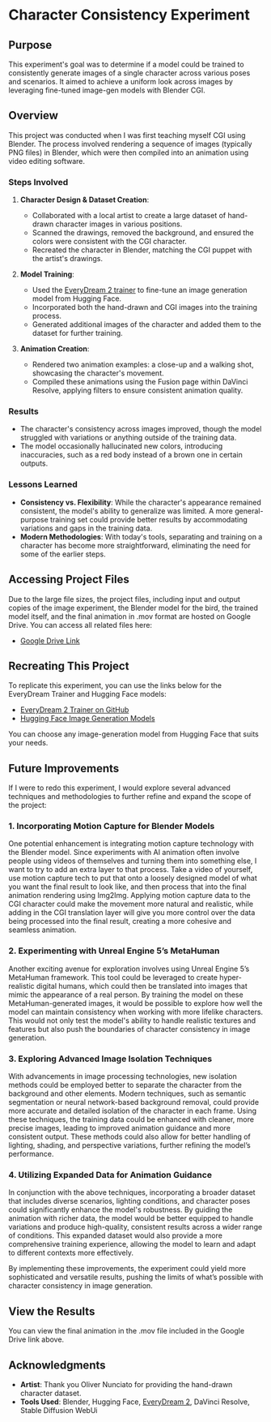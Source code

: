 # Character Consistency Experiment

## Purpose

This experiment's goal was to determine if a model could be trained to consistently generate images of a single character across various poses and scenarios. It aimed to achieve a uniform look across images by leveraging fine-tuned image-gen models with Blender CGI.

## Overview

This project was conducted when I was first teaching myself CGI using Blender. The process involved rendering a sequence of images (typically PNG files) in Blender, which were then compiled into an animation using video editing software.

### Steps Involved

1. **Character Design & Dataset Creation**:
    - Collaborated with a local artist to create a large dataset of hand-drawn character images in various positions.
    - Scanned the drawings, removed the background, and ensured the colors were consistent with the CGI character.
    - Recreated the character in Blender, matching the CGI puppet with the artist's drawings.

2. **Model Training**:
    - Used the [EveryDream 2 trainer](https://github.com/victorchall/EveryDream2trainer) to fine-tune an image generation model from Hugging Face.
    - Incorporated both the hand-drawn and CGI images into the training process.
    - Generated additional images of the character and added them to the dataset for further training.

3. **Animation Creation**:
    - Rendered two animation examples: a close-up and a walking shot, showcasing the character's movement.
    - Compiled these animations using the Fusion page within DaVinci Resolve, applying filters to ensure consistent animation quality.

### Results

- The character's consistency across images improved, though the model struggled with variations or anything outside of the training data.
- The model occasionally hallucinated new colors, introducing inaccuracies, such as a red body instead of a brown one in certain outputs.

### Lessons Learned

- **Consistency vs. Flexibility**: While the character's appearance remained consistent, the model's ability to generalize was limited. A more general-purpose training set could provide better results by accommodating variations and gaps in the training data.
- **Modern Methodologies**: With today's tools, separating and training on a character has become more straightforward, eliminating the need for some of the earlier steps.

## Accessing Project Files

Due to the large file sizes, the project files, including input and output copies of the image experiment, the Blender model for the bird, the trained model itself, and the final animation in .mov format are hosted on Google Drive. You can access all related files here:

- [Google Drive Link](https://drive.google.com/drive/folders/1bMEn9NmzAow0c91inD7OWla-HsNH06vA?usp=sharing)

## Recreating This Project

To replicate this experiment, you can use the links below for the EveryDream Trainer and Hugging Face models:

- [EveryDream 2 Trainer on GitHub](https://github.com/victorchall/EveryDream2trainer)
- [Hugging Face Image Generation Models](https://huggingface.co/models)

You can choose any image-generation model from Hugging Face that suits your needs.

## Future Improvements

If I were to redo this experiment, I would explore several advanced techniques and methodologies to further refine and expand the scope of the project:

### 1. **Incorporating Motion Capture for Blender Models**

One potential enhancement is integrating motion capture technology with the Blender model. Since experiments with AI animation often involve people using videos of themselves and turning them into something else, I want to try to add an extra layer to that process. Take a video of yourself, use motion capture tech to put that onto a loosely designed model of what you want the final result to look like, and then process that into the final animation rendering using Img2Img. Applying motion capture data to the CGI character could make the movement more natural and realistic, while adding in the CGI translation layer will give you more control over the data being processed into the final result, creating a more cohesive and seamless animation.

### 2. **Experimenting with Unreal Engine 5’s MetaHuman**

Another exciting avenue for exploration involves using Unreal Engine 5’s MetaHuman framework. This tool could be leveraged to create hyper-realistic digital humans, which could then be translated into images that mimic the appearance of a real person. By training the model on these MetaHuman-generated images, it would be possible to explore how well the model can maintain consistency when working with more lifelike characters. This would not only test the model's ability to handle realistic textures and features but also push the boundaries of character consistency in image generation.

### 3. **Exploring Advanced Image Isolation Techniques**

With advancements in image processing technologies, new isolation methods could be employed better to separate the character from the background and other elements. Modern techniques, such as semantic segmentation or neural network-based background removal, could provide more accurate and detailed isolation of the character in each frame. Using these techniques, the training data could be enhanced with cleaner, more precise images, leading to improved animation guidance and more consistent output. These methods could also allow for better handling of lighting, shading, and perspective variations, further refining the model’s performance.

### 4. **Utilizing Expanded Data for Animation Guidance**

In conjunction with the above techniques, incorporating a broader dataset that includes diverse scenarios, lighting conditions, and character poses could significantly enhance the model's robustness. By guiding the animation with richer data, the model would be better equipped to handle variations and produce high-quality, consistent results across a wider range of conditions. This expanded dataset would also provide a more comprehensive training experience, allowing the model to learn and adapt to different contexts more effectively.

By implementing these improvements, the experiment could yield more sophisticated and versatile results, pushing the limits of what’s possible with character consistency in image generation.

## View the Results

You can view the final animation in the .mov file included in the Google Drive link above.

## Acknowledgments

- **Artist**: Thank you Oliver Nunciato for providing the hand-drawn character dataset.
- **Tools Used**: Blender, Hugging Face, [EveryDream 2](https://github.com/victorchall/EveryDream2trainer), DaVinci Resolve, Stable Diffusion WebUi
